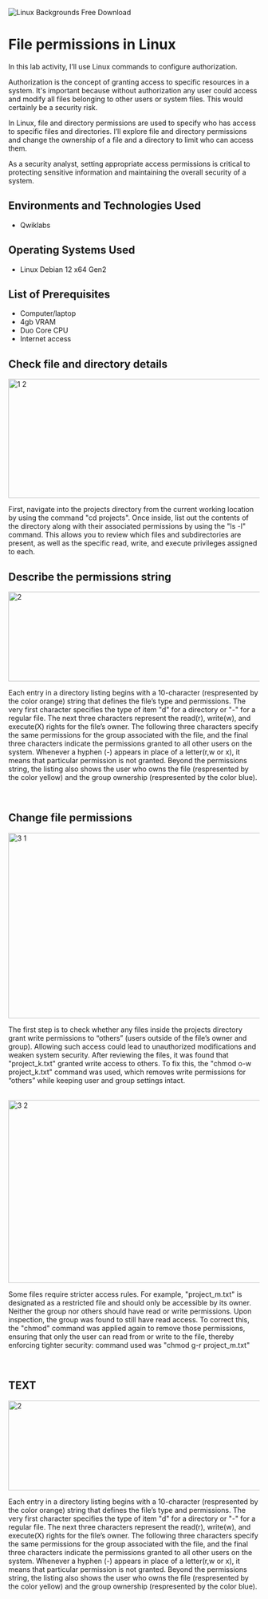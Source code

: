 <p align="center">
  
![Linux Backgrounds Free Download](https://github.com/user-attachments/assets/c6748177-3c4a-4869-845d-336fe4f4957d)


<h1>File permissions in Linux</h1>
In this lab activity, I’ll use Linux commands to configure authorization.

Authorization is the concept of granting access to specific resources in a system. It's important because without authorization any user could access and modify all files belonging to other users or system files. This would certainly be a security risk.

In Linux, file and directory permissions are used to specify who has access to specific files and directories. I’ll explore file and directory permissions and change the ownership of a file and a directory to limit who can access them.

As a security analyst, setting appropriate access permissions is critical to protecting sensitive information and maintaining the overall security of a system.<br />

<h2>Environments and Technologies Used</h2>

- Qwiklabs

<h2>Operating Systems Used </h2>

- Linux Debian 12 x64 Gen2
  
<h2>List of Prerequisites</h2>

- Computer/laptop
- 4gb VRAM 
- Duo Core CPU
- Internet access


<h2> Check file and directory details</h2>

<img width="935" height="239" alt="1 2" src="https://github.com/user-attachments/assets/7365e204-627e-4a97-8b8b-3c170ae79838" />


<p>

First, navigate into the projects directory from the current working location by using the command "cd projects". Once inside, list out the contents of the directory along with their associated permissions by using the "ls -l" command. This allows you to review which files and subdirectories are present, as well as the specific read, write, and execute privileges assigned to each.
<br />

<h2> Describe the permissions string</h2>

<img width="935" height="180" alt="2" src="https://github.com/user-attachments/assets/1c6f4ff1-2340-4bde-b031-8092fcc3eb38" />


<p>

Each entry in a directory listing begins with a 10-character (respresented by the color orange) string that defines the file’s type and permissions. The very first character specifies the type of item "d" for a directory or "-" for a regular file. The next three characters represent the read(r), write(w), and execute(X) rights for the file’s owner. The following three characters specify the same permissions for the group associated with the file, and the final three characters indicate the permissions granted to all other users on the system. Whenever a hyphen (-) appears in place of a letter(r,w or x), it means that particular permission is not granted. Beyond the permissions string, the listing also shows the user who owns the file (respresented by the color yellow) and the group ownership (respresented by the color blue).
</p>
<br />

<h2> Change file permissions</h2>

<img width="932" height="372" alt="3 1" src="https://github.com/user-attachments/assets/a3014e31-2ba7-445d-a297-393aae8eb023" />

<p>

The first step is to check whether any files inside the projects directory grant write permissions to “others” (users outside of the file’s owner and group). Allowing such access could lead to unauthorized modifications and weaken system security. After reviewing the files, it was found that "project_k.txt" granted write access to others. To fix this, the "chmod o-w project_k.txt" command was used, which removes write permissions for “others” while keeping user and group settings intact.
</p>
<br />

<img width="932" height="367" alt="3 2" src="https://github.com/user-attachments/assets/8593177a-52f6-40c7-bdd7-b6a2e18ecbcc" />

<p>

Some files require stricter access rules. For example, "project_m.txt" is designated as a restricted file and should only be accessible by its owner. Neither the group nor others should have read or write permissions. Upon inspection, the group was found to still have read access. To correct this, the "chmod" command was applied again to remove those permissions, ensuring that only the user can read from or write to the file, thereby enforcing tighter security: command used was "chmod g-r project_m.txt"
</p>
<br />

<h2> TEXT </h2>

<img width="935" height="180" alt="2" src="https://github.com/user-attachments/assets/1c6f4ff1-2340-4bde-b031-8092fcc3eb38" />


<p>

Each entry in a directory listing begins with a 10-character (respresented by the color orange) string that defines the file’s type and permissions. The very first character specifies the type of item "d" for a directory or "-" for a regular file. The next three characters represent the read(r), write(w), and execute(X) rights for the file’s owner. The following three characters specify the same permissions for the group associated with the file, and the final three characters indicate the permissions granted to all other users on the system. Whenever a hyphen (-) appears in place of a letter(r,w or x), it means that particular permission is not granted. Beyond the permissions string, the listing also shows the user who owns the file (respresented by the color yellow) and the group ownership (respresented by the color blue).
</p>
<br />

